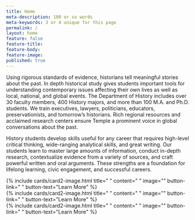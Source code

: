 ```yaml
---
title: Home
meta-description: 100 or so words
meta-keywords: 3 or 4 unique for this page
permalink: /
layout: home
feature: false
feature-title: 
feature-body: 
feature-image: 
published: true
---
```


Using rigorous standards of evidence, historians tell meaningful stories about the past. In depth historical study gives students important tools for understanding contemporary issues affecting their own lives as well as local, national, and global events. The Department of History includes over 30 faculty members, 400 History majors, and more than 100 M.A. and Ph.D. students. We train executives, lawyers, politicians, educators, preservationists, and tomorrow’s historians. Rich regional resources and acclaimed research centers ensure Temple a prominent voice in global conversations about the past.

History students develop skills useful for any career that requires high-level critical thinking, wide-ranging analytical skills, and great writing. Our students learn to master large amounts of information, conduct in-depth research, contextualize evidence from a variety of sources, and craft powerful written and oral arguments. These strengths are a foundation for lifelong learning, civic engagement, and successful careers.

<div class="row row-wide">
  <div class="col m12 l4">{% include cards/card2-image.html 
    title=" " 
    content=" " 
    image="" 
    button-link=" " 
    button-text="Learn More" %}
  </div>
  <div class="row row-wide">
    <div class="col m12 l4">{% include cards/card2-image.html 
      title=" " 
      content=" " 
      image="" 
      button-link=" " 
      button-text="Learn More" %}
    </div>
    <div class="row row-wide">
      <div class="col m12 l4">{% include cards/card2-image.html 
        title=" " 
        content=" " 
        image="" 
        button-link=" " 
        button-text="Learn More" %}
      </div>
</div>
